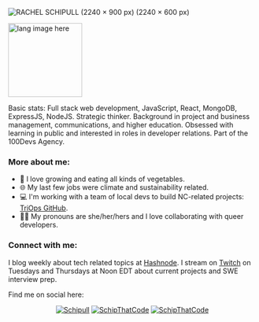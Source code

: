 ![RACHEL SCHIPULL (2240 × 900 px) (2240 × 600 px)](https://user-images.githubusercontent.com/102389779/166121947-c1b8ab24-38da-4079-a210-514b2b5aea43.png)

<p align="left"><img width="150" src="https://github.com/alansmathew/alansmathew/raw/master/lang.gif" alt="lang image here" /></p>

Basic stats: Full stack web development, JavaScript, React, MongoDB, ExpressJS, NodeJS. Strategic thinker. Background in project and business management, communications, and higher education. Obsessed with learning in public and interested in roles in developer relations. Part of the 100Devs Agency.
  
### More about me:
  - 🥬 I love growing and eating all kinds of vegetables.
  - 🌐 My last few jobs were climate and sustainability related.
  - 💻 I'm working with a team of local devs to build NC-related projects: [TriOps GitHub](https://github.com/Triangle-Ops).
  - 🏳️‍🌈 My pronouns are she/her/hers and I love collaborating with queer developers.

### Connect with me:
  I blog weekly about tech related topics at [Hashnode](https://schipthatcode.hashnode.dev/).
  I stream on [Twitch](https://www.twitch.tv/schipthatcode) on Tuesdays and Thursdays at Noon EDT about current projects and SWE interview prep. 

Find me on social here:   

<p align="center"> 
  <a href="https://www.linkedin.com/in/rachelschipull/" target="blank"><img src="https://img.shields.io/badge/-Schipull-blue?style=flat-square&logo=Linkedin&logoColor=white&style=plastic" alt="Schipull" /></a>
  <a href="https://twitter.com/schipthatcode" target="blank"><img src="https://img.shields.io/twitter/follow/schipthatcode?logo=twitter&style=plastic" alt="SchipThatCode" /></a> 
  <a href="https://twitch.tv/schipthatcode" target="blank"><img src="https://img.shields.io/twitch/status/schipthatcode?logo=Twitch&style=plastic" alt="SchipThatCode" /></a>
</p>



